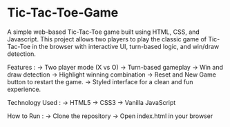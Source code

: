 # Tic-Tac-Toe-Game
A simple web-based Tic-Tac-Toe game built using HTML, CSS, and Javascript. This project allows two players to play the classic game of Tic-Tac-Toe in the browser with interactive UI, turn-based logic, and win/draw detection.

Features : 
-> Two player mode (X vs O)
-> Turn-based gameplay
-> Win and draw detection
-> Highlight winning combination
-> Reset and New Game button to restart the game.
-> Styled interface for a clean and fun experience.

Technology Used :
-> HTML5
-> CSS3
-> Vanilla JavaScript

How to Run :
-> Clone the repository
-> Open index.html in your browser
